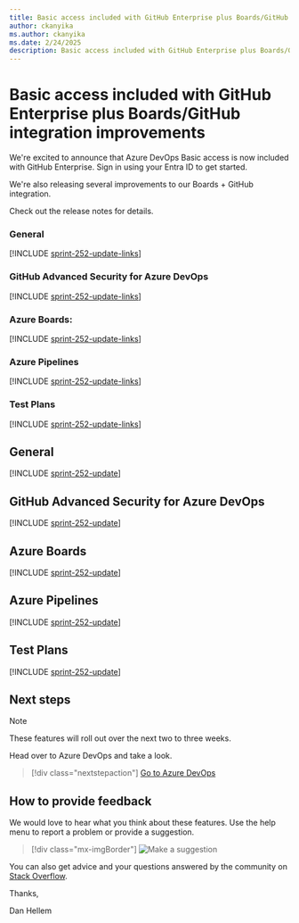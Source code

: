 ```yaml
---
title: Basic access included with GitHub Enterprise plus Boards/GitHub integration improvements
author: ckanyika
ms.author: ckanyika
ms.date: 2/24/2025
description: Basic access included with GitHub Enterprise plus Boards/GitHub integration improvements
---
```

# Basic access included with GitHub Enterprise plus Boards/GitHub integration improvements

We're excited to announce that Azure DevOps Basic access is now included with GitHub Enterprise.  Sign in using your Entra ID to get started.

We're also releasing several improvements to our Boards + GitHub integration.  

Check out the release notes for details.

### General

[!INCLUDE [sprint-252-update-links](includes/general/sprint-252-update-links.md)] 

### GitHub Advanced Security for Azure DevOps

[!INCLUDE [sprint-252-update-links](includes/ghazdo/sprint-252-update-links.md)] 

### Azure Boards:

[!INCLUDE [sprint-252-update-links](includes/boards/sprint-252-update-links.md)]

### Azure Pipelines

[!INCLUDE [sprint-252-update-links](includes/pipelines/sprint-252-update-links.md)]

### Test Plans

[!INCLUDE [sprint-252-update-links](includes/testplans/sprint-252-update-links.md)]

## General

[!INCLUDE [sprint-252-update](includes/general/sprint-252-update.md)]

## GitHub Advanced Security for Azure DevOps

[!INCLUDE [sprint-252-update](includes/ghazdo/sprint-252-update.md)]

## Azure Boards

[!INCLUDE [sprint-252-update](includes/boards/sprint-252-update.md)]

## Azure Pipelines

[!INCLUDE [sprint-252-update](includes/pipelines/sprint-252-update.md)]

## Test Plans

[!INCLUDE [sprint-252-update](includes/testplans/sprint-252-update.md)]

## Next steps

> [!NOTE]
> These features will roll out over the next two to three weeks.

Head over to Azure DevOps and take a look.

> [!div class="nextstepaction"] 
> [Go to Azure DevOps](https://go.microsoft.com/fwlink/?LinkId=307137&campaign=o~msft~docs~product-vsts~release-notes)

## How to provide feedback

We would love to hear what you think about these features. Use the help menu to report a problem or provide a suggestion.

> [!div class="mx-imgBorder"] 
> ![Make a suggestion](../media/make-a-suggestion.png)

You can also get advice and your questions answered by the community on [Stack Overflow](https://stackoverflow.com/questions/tagged/azure-devops).

Thanks,

Dan Hellem

